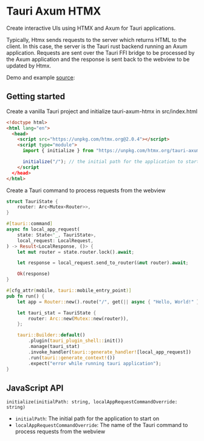 # Tauri Axum HTMX

Create interactive UIs using HTMX and Axum for Tauri applications.

Typically, Htmx sends requests to the server which returns HTML to the client. In this case,
the server is the Tauri rust backend running an Axum application. Requests are
sent over the Tauri FFI bridge to be processed by the Axum application and the
response is sent back to the webview to be updated by Htmx.

Demo and example [source](example):

## Getting started

Create a vanilla Tauri project and initialize tauri-axum-htmx in src/index.html

```html
<!doctype html>
<html lang="en">
  <head>
    <script src="https://unpkg.com/htmx.org@2.0.4"></script>
    <script type="module">
      import { initialize } from "https://unpkg.com/htmx.org/tauri-axum-htmx";

      initialize("/"); // the initial path for the application to start on
    </script
  </head>
</html>
```

Create a Tauri command to process requests from the webview

```rust
struct TauriState {
    router: Arc<Mutex<Router>>,
}

#[tauri::command]
async fn local_app_request(
    state: State<'_, TauriState>,
    local_request: LocalRequest,
) -> Result<LocalResponse, ()> {
    let mut router = state.router.lock().await;

    let response = local_request.send_to_router(&mut router).await;

    Ok(response)
}

#[cfg_attr(mobile, tauri::mobile_entry_point)]
pub fn run() {
    let app = Router::new().route("/", get(|| async { "Hello, World!" }));

    let tauri_stat = TauriState {
        router: Arc::new(Mutex::new(router)),
    };

    tauri::Builder::default()
        .plugin(tauri_plugin_shell::init())
        .manage(tauri_stat)
        .invoke_handler(tauri::generate_handler![local_app_request])
        .run(tauri::generate_context!())
        .expect("error while running tauri application");
}
```

## JavaScript API

`initialize(initialPath: string, localAppRequestCommandOverride: string)`

- `initialPath`: The initial path for the application to start on
- `localAppRequestCommandOverride`: The name of the Tauri command to process requests from the webview



